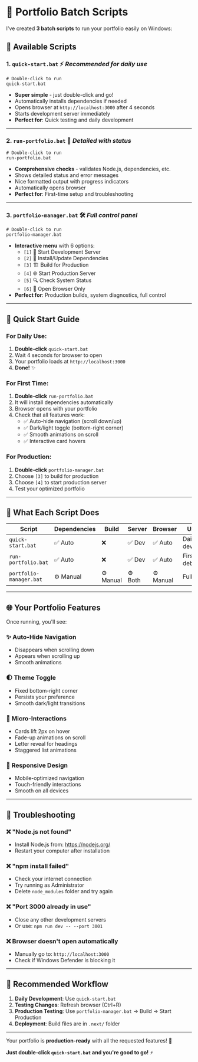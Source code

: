 # 🚀 Portfolio Batch Scripts

I've created **3 batch scripts** to run your portfolio easily on Windows:

## 📂 Available Scripts

### 1. **`quick-start.bat`** ⚡ *Recommended for daily use*
```batch
# Double-click to run
quick-start.bat
```
- **Super simple** - just double-click and go!
- Automatically installs dependencies if needed
- Opens browser at `http://localhost:3000` after 4 seconds
- Starts development server immediately
- **Perfect for**: Quick testing and daily development

---

### 2. **`run-portfolio.bat`** 🎯 *Detailed with status*
```batch
# Double-click to run  
run-portfolio.bat
```
- **Comprehensive checks** - validates Node.js, dependencies, etc.
- Shows detailed status and error messages
- Nice formatted output with progress indicators
- Automatically opens browser
- **Perfect for**: First-time setup and troubleshooting

---

### 3. **`portfolio-manager.bat`** 🛠️ *Full control panel*
```batch
# Double-click to run
portfolio-manager.bat
```
- **Interactive menu** with 6 options:
  - `[1]` 🚀 Start Development Server
  - `[2]` 🔧 Install/Update Dependencies  
  - `[3]` 🏗️ Build for Production
  - `[4]` 🌐 Start Production Server
  - `[5]` 🔍 Check System Status
  - `[6]` 📖 Open Browser Only
- **Perfect for**: Production builds, system diagnostics, full control

---

## 🎯 Quick Start Guide

### For Daily Use:
1. **Double-click** `quick-start.bat`
2. Wait 4 seconds for browser to open
3. Your portfolio loads at `http://localhost:3000`
4. **Done!** ✨

### For First Time:
1. **Double-click** `run-portfolio.bat` 
2. It will install dependencies automatically
3. Browser opens with your portfolio
4. Check that all features work:
   - ✅ Auto-hide navigation (scroll down/up)
   - ✅ Dark/light toggle (bottom-right corner)
   - ✅ Smooth animations on scroll
   - ✅ Interactive card hovers

### For Production:
1. **Double-click** `portfolio-manager.bat`
2. Choose `[3]` to build for production
3. Choose `[4]` to start production server
4. Test your optimized portfolio

---

## 🔧 What Each Script Does

| Script | Dependencies | Build | Server | Browser | Use Case |
|--------|-------------|-------|---------|---------|----------|
| `quick-start.bat` | ✅ Auto | ❌ | ✅ Dev | ✅ Auto | Daily development |
| `run-portfolio.bat` | ✅ Auto | ❌ | ✅ Dev | ✅ Auto | First time + debugging |
| `portfolio-manager.bat` | ⚙️ Manual | ⚙️ Manual | ⚙️ Both | ⚙️ Manual | Full control |

---

## 🌐 Your Portfolio Features

Once running, you'll see:

### ✨ **Auto-Hide Navigation**
- Disappears when scrolling down
- Appears when scrolling up
- Smooth animations

### 🌓 **Theme Toggle** 
- Fixed bottom-right corner
- Persists your preference
- Smooth dark/light transitions

### 🎨 **Micro-Interactions**
- Cards lift 2px on hover
- Fade-up animations on scroll
- Letter reveal for headings
- Staggered list animations

### 📱 **Responsive Design**
- Mobile-optimized navigation
- Touch-friendly interactions
- Smooth on all devices

---

## 🚨 Troubleshooting

### ❌ "Node.js not found"
- Install Node.js from: https://nodejs.org/
- Restart your computer after installation

### ❌ "npm install failed" 
- Check your internet connection
- Try running as Administrator
- Delete `node_modules` folder and try again

### ❌ "Port 3000 already in use"
- Close any other development servers
- Or use: `npm run dev -- --port 3001`

### ❌ Browser doesn't open automatically
- Manually go to: `http://localhost:3000`
- Check if Windows Defender is blocking it

---

## 🎯 **Recommended Workflow**

1. **Daily Development**: Use `quick-start.bat`
2. **Testing Changes**: Refresh browser (Ctrl+R)
3. **Production Testing**: Use `portfolio-manager.bat` → Build → Start Production
4. **Deployment**: Build files are in `.next/` folder

---

Your portfolio is **production-ready** with all the requested features! 🎉

**Just double-click `quick-start.bat` and you're good to go!** ⚡